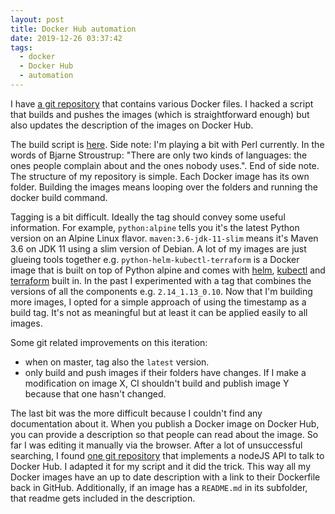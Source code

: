 ```yaml
---
layout: post
title: Docker Hub automation
date: 2019-12-26 03:37:42
tags:
  - docker
  - Docker Hub
  - automation
---
```


I have [a git repository](https://github.com/ngeor/dockerfiles) that contains
various Docker files. I hacked a script that builds and pushes the images (which
is straightforward enough) but also updates the description of the images on
Docker Hub.

The build script is
[here](https://github.com/ngeor/dockerfiles/blob/master/build.pl). Side note:
I'm playing a bit with Perl currently. In the words of Bjarne Stroustrup: "There
are only two kinds of languages: the ones people complain about and the ones
nobody uses.". End of side note. The structure of my repository is simple. Each
Docker image has its own folder. Building the images means looping over the
folders and running the docker build command.

Tagging is a bit difficult. Ideally the tag should convey some useful
information. For example, `python:alpine` tells you it's the latest Python
version on an Alpine Linux flavor. `maven:3.6-jdk-11-slim` means it's Maven 3.6
on JDK 11 using a slim version of Debian. A lot of my images are just glueing
tools together e.g. `python-helm-kubectl-terraform` is a Docker image that is
built on top of Python alpine and comes with [helm](https://helm.sh/),
[kubectl](https://kubernetes.io/docs/reference/kubectl/kubectl/) and
[terraform](https://www.terraform.io/) built in. In the past I experimented with
a tag that combines the versions of all the components e.g. `2.14_1.13_0.10`.
Now that I'm building more images, I opted for a simple approach of using the
timestamp as a build tag. It's not as meaningful but at least it can be applied
easily to all images.

Some git related improvements on this iteration:

- when on master, tag also the `latest` version.
- only build and push images if their folders have changes. If I make a
  modification on image X, CI shouldn't build and publish image Y because that
  one hasn't changed.

The last bit was the more difficult because I couldn't find any documentation
about it. When you publish a Docker image on Docker Hub, you can provide a
description so that people can read about the image. So far I was editing it
manually via the browser. After a lot of unsuccessful searching, I found
[one git repository](https://github.com/RyanTheAllmighty/Docker-Hub-API) that
implements a nodeJS API to talk to Docker Hub. I adapted it for my script and it
did the trick. This way all my Docker images have an up to date description with
a link to their Dockerfile back in GitHub. Additionally, if an image has a
`README.md` in its subfolder, that readme gets included in the description.
